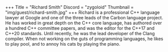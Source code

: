 +++
Title = "Richard Smith"
Discord = "zygoloid"
Thumbnail = "img/guest/richard-smith.jpg"
+++
Richard is a professional C++ language lawyer at Google and one of the three leads of the Carbon language project. He has worked in great depth on the C++ core language, has authored over a hundred C++ committee papers, and was the editor for the C++17 and C++20 standards. Until recently, he was the lead developer of the Clang compiler. When not working on the guts of programming languages, he likes to play pool, and to annoy his cats by playing the piano.